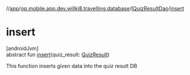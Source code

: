 //[app](../../../index.md)/[op.mobile.app.dev.willkj8.travelling.database](../index.md)/[IQuizResultDao](index.md)/[insert](insert.md)

# insert

[androidJvm]\
abstract fun [insert](insert.md)(quiz_result: [QuizResult](../../op.mobile.app.dev.willkj8.travelling.model/-quiz-result/index.md))

This function inserts given data into the quiz result DB
